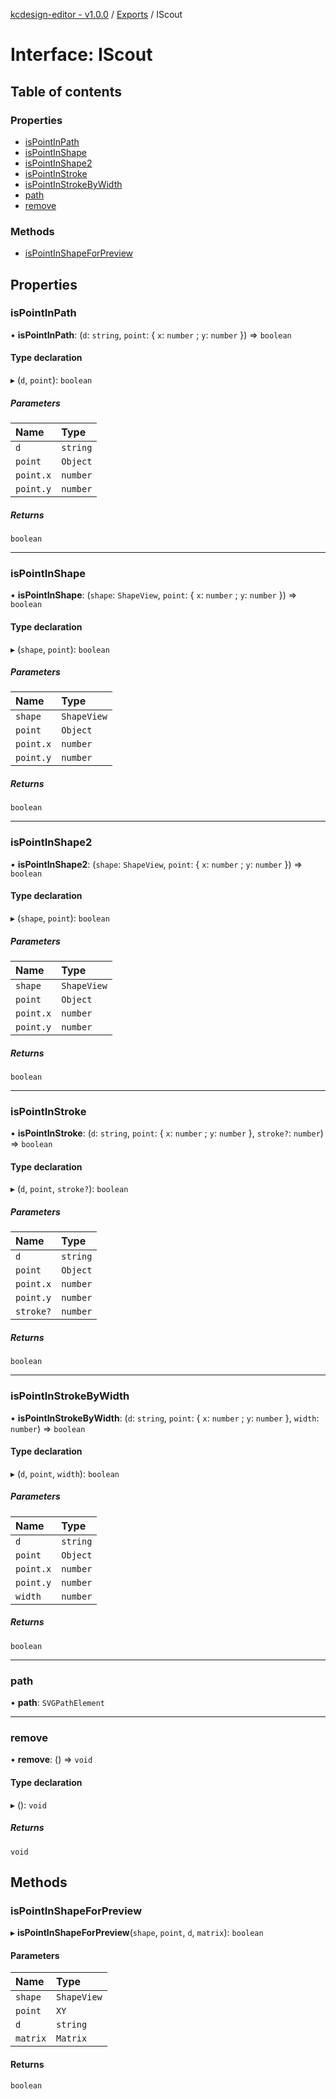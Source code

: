 [kcdesign-editor - v1.0.0](../README.md) / [Exports](../modules.md) / IScout

# Interface: IScout

## Table of contents

### Properties

- [isPointInPath](IScout.md#ispointinpath)
- [isPointInShape](IScout.md#ispointinshape)
- [isPointInShape2](IScout.md#ispointinshape2)
- [isPointInStroke](IScout.md#ispointinstroke)
- [isPointInStrokeByWidth](IScout.md#ispointinstrokebywidth)
- [path](IScout.md#path)
- [remove](IScout.md#remove)

### Methods

- [isPointInShapeForPreview](IScout.md#ispointinshapeforpreview)

## Properties

### isPointInPath

• **isPointInPath**: (`d`: `string`, `point`: \{ `x`: `number` ; `y`: `number`  }) => `boolean`

#### Type declaration

▸ (`d`, `point`): `boolean`

##### Parameters

| Name | Type |
| :------ | :------ |
| `d` | `string` |
| `point` | `Object` |
| `point.x` | `number` |
| `point.y` | `number` |

##### Returns

`boolean`

___

### isPointInShape

• **isPointInShape**: (`shape`: `ShapeView`, `point`: \{ `x`: `number` ; `y`: `number`  }) => `boolean`

#### Type declaration

▸ (`shape`, `point`): `boolean`

##### Parameters

| Name | Type |
| :------ | :------ |
| `shape` | `ShapeView` |
| `point` | `Object` |
| `point.x` | `number` |
| `point.y` | `number` |

##### Returns

`boolean`

___

### isPointInShape2

• **isPointInShape2**: (`shape`: `ShapeView`, `point`: \{ `x`: `number` ; `y`: `number`  }) => `boolean`

#### Type declaration

▸ (`shape`, `point`): `boolean`

##### Parameters

| Name | Type |
| :------ | :------ |
| `shape` | `ShapeView` |
| `point` | `Object` |
| `point.x` | `number` |
| `point.y` | `number` |

##### Returns

`boolean`

___

### isPointInStroke

• **isPointInStroke**: (`d`: `string`, `point`: \{ `x`: `number` ; `y`: `number`  }, `stroke?`: `number`) => `boolean`

#### Type declaration

▸ (`d`, `point`, `stroke?`): `boolean`

##### Parameters

| Name | Type |
| :------ | :------ |
| `d` | `string` |
| `point` | `Object` |
| `point.x` | `number` |
| `point.y` | `number` |
| `stroke?` | `number` |

##### Returns

`boolean`

___

### isPointInStrokeByWidth

• **isPointInStrokeByWidth**: (`d`: `string`, `point`: \{ `x`: `number` ; `y`: `number`  }, `width`: `number`) => `boolean`

#### Type declaration

▸ (`d`, `point`, `width`): `boolean`

##### Parameters

| Name | Type |
| :------ | :------ |
| `d` | `string` |
| `point` | `Object` |
| `point.x` | `number` |
| `point.y` | `number` |
| `width` | `number` |

##### Returns

`boolean`

___

### path

• **path**: `SVGPathElement`

___

### remove

• **remove**: () => `void`

#### Type declaration

▸ (): `void`

##### Returns

`void`

## Methods

### isPointInShapeForPreview

▸ **isPointInShapeForPreview**(`shape`, `point`, `d`, `matrix`): `boolean`

#### Parameters

| Name | Type |
| :------ | :------ |
| `shape` | `ShapeView` |
| `point` | `XY` |
| `d` | `string` |
| `matrix` | `Matrix` |

#### Returns

`boolean`
